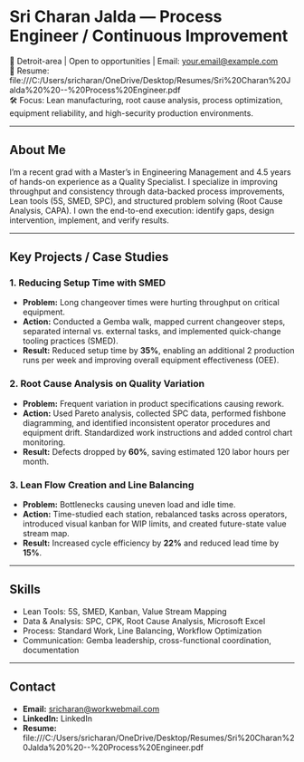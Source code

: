# Sri Charan Jalda — Process Engineer / Continuous Improvement

📍 Detroit-area | Open to opportunities | Email: your.email@example.com  
🔗 Resume: file:///C:/Users/sricharan/OneDrive/Desktop/Resumes/Sri%20Charan%20Jalda%20%20--%20Process%20Engineer.pdf  
🛠️ Focus: Lean manufacturing, root cause analysis, process optimization, equipment reliability, and high-security production environments.

---

## About Me

I’m a recent grad with a Master’s in Engineering Management and 4.5 years of hands-on experience as a Quality Specialist. I specialize in improving throughput and consistency through data-backed process improvements, Lean tools (5S, SMED, SPC), and structured problem solving (Root Cause Analysis, CAPA). I own the end-to-end execution: identify gaps, design intervention, implement, and verify results.

---

## Key Projects / Case Studies

### 1. **Reducing Setup Time with SMED**
- **Problem:** Long changeover times were hurting throughput on critical equipment.  
- **Action:** Conducted a Gemba walk, mapped current changeover steps, separated internal vs. external tasks, and implemented quick-change tooling practices (SMED).  
- **Result:** Reduced setup time by **35%**, enabling an additional 2 production runs per week and improving overall equipment effectiveness (OEE).

### 2. **Root Cause Analysis on Quality Variation**
- **Problem:** Frequent variation in product specifications causing rework.  
- **Action:** Used Pareto analysis, collected SPC data, performed fishbone diagramming, and identified inconsistent operator procedures and equipment drift. Standardized work instructions and added control chart monitoring.  
- **Result:** Defects dropped by **60%**, saving estimated 120 labor hours per month.

### 3. **Lean Flow Creation and Line Balancing**
- **Problem:** Bottlenecks causing uneven load and idle time.  
- **Action:** Time-studied each station, rebalanced tasks across operators, introduced visual kanban for WIP limits, and created future-state value stream map.  
- **Result:** Increased cycle efficiency by **22%** and reduced lead time by **15%**.

---

## Skills

- Lean Tools: 5S, SMED, Kanban, Value Stream Mapping  
- Data & Analysis: SPC, CPK, Root Cause Analysis, Microsoft Excel  
- Process: Standard Work, Line Balancing, Workflow Optimization  
- Communication: Gemba leadership, cross-functional coordination, documentation  

---

## Contact

- **Email:** sricharan@workwebmail.com  
- **LinkedIn:** LinkedIn  
- **Resume:** file:///C:/Users/sricharan/OneDrive/Desktop/Resumes/Sri%20Charan%20Jalda%20%20--%20Process%20Engineer.pdf 

